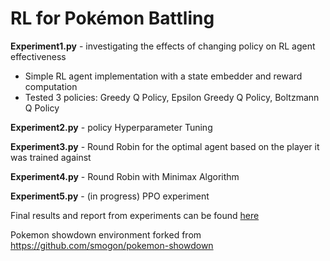 RL for Pokémon Battling
========================================================================

**Experiment1.py** - investigating the effects of changing policy on RL agent effectiveness
* Simple RL agent implementation with a state embedder and reward computation
* Tested 3 policies: Greedy Q Policy, Epsilon Greedy Q Policy, Boltzmann Q Policy

**Experiment2.py** - policy Hyperparameter Tuning

**Experiment3.py** - Round Robin for the optimal agent based on the player it was trained against

**Experiment4.py** - Round Robin with Minimax Algorithm

**Experiment5.py** - (in progress) PPO experiment

Final results and report from experiments can be found [here](https://github.com/JuliaLWang8/Pokemon-Battling-RL/blob/master/FinalReport.pdf)

Pokemon showdown environment forked from https://github.com/smogon/pokemon-showdown
